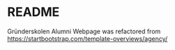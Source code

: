 # README

Gründerskolen Alumni Webpage was refactored from https://startbootstrap.com/template-overviews/agency/